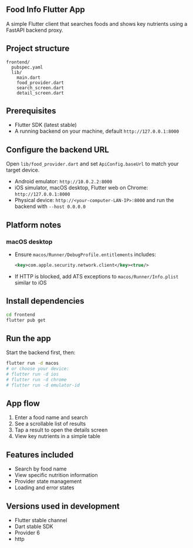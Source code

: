 ## Food Info Flutter App

A simple Flutter client that searches foods and shows key nutrients using a FastAPI backend proxy.

## Project structure

```
frontend/
  pubspec.yaml
  lib/
    main.dart
    food_provider.dart
    search_screen.dart
    detail_screen.dart
```

## Prerequisites

* Flutter SDK (latest stable)
* A running backend on your machine, default `http://127.0.0.1:8000`

## Configure the backend URL

Open `lib/food_provider.dart` and set `ApiConfig.baseUrl` to match your target device.
* Android emulator: `http://10.0.2.2:8000`
* iOS simulator, macOS desktop, Flutter web on Chrome: `http://127.0.0.1:8000`
* Physical device: `http://<your-computer-LAN-IP>:8000` and run the backend with `--host 0.0.0.0`

## Platform notes

### macOS desktop

* Ensure `macos/Runner/DebugProfile.entitlements` includes:

  ```xml
  <key>com.apple.security.network.client</key><true/>
  ```
* If HTTP is blocked, add ATS exceptions to `macos/Runner/Info.plist` similar to iOS

## Install dependencies

```bash
cd frontend
flutter pub get
```

## Run the app

Start the backend first, then:

```bash
flutter run -d macos
# or choose your device:
# flutter run -d ios
# flutter run -d chrome
# flutter run -d emulator-id
```

## App flow

1. Enter a food name and search
2. See a scrollable list of results
3. Tap a result to open the details screen
4. View key nutrients in a simple table

## Features included

* Search by food name
* View specific nutrition information
* Provider state management
* Loading and error states

## Versions used in development

* Flutter stable channel
* Dart stable SDK
* Provider 6
* http
